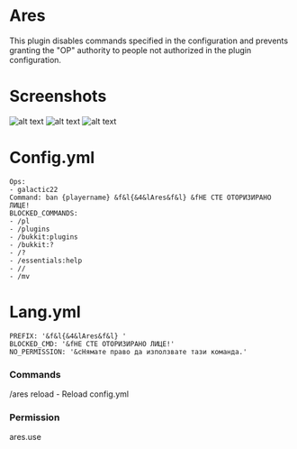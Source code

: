 # Ares
This plugin disables commands specified in the configuration and prevents granting the "OP" authority to people not authorized in the plugin configuration.

# Screenshots
![alt text](https://cdn.discordapp.com/attachments/768045969199595520/920024284938768384/unknown.png)
![alt text](https://cdn.discordapp.com/attachments/768045969199595520/920025048654446592/unknown.png)
![alt text](https://cdn.discordapp.com/attachments/496237265245437982/920598853126856784/unknown.png)

# Config.yml
```
Ops:
- galactic22
Command: ban {playername} &f&l{&4&lAres&f&l} &fНЕ СТЕ ОТОРИЗИРАНО ЛИЦЕ!
BLOCKED_COMMANDS:
- /pl
- /plugins
- /bukkit:plugins
- /bukkit:?
- /?
- /essentials:help
- //
- /mv
```

# Lang.yml
```
PREFIX: '&f&l{&4&lAres&f&l} '
BLOCKED_CMD: '&fНЕ СТЕ ОТОРИЗИРАНО ЛИЦЕ!'
NO_PERMISSION: '&cНямате право да използвате тази команда.'
```

### Commands
/ares reload - Reload config.yml
### Permission
ares.use


